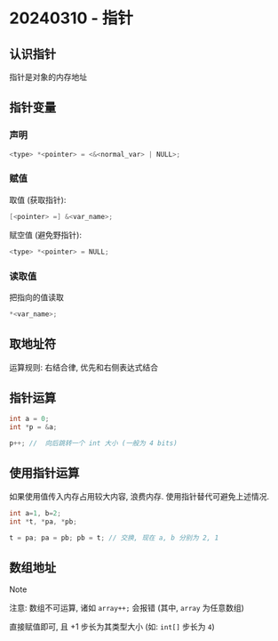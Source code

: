 # 20240310 - 指针

## 认识指针
指针是对象的内存地址

## 指针变量
### 声明
```cpp
<type> *<pointer> = <&<normal_var> | NULL>;
```

### 赋值
取值 (获取指针):
```cpp
[<pointer> =] &<var_name>;
```

赋空值 (避免野指针):
```cpp
<type> *<pointer> = NULL;
```

### 读取值
把指向的值读取
```cpp
*<var_name>;
```

## 取地址符
运算规则: 右结合律, 优先和右侧表达式结合

## 指针运算
```cpp
int a = 0;
int *p = &a;

p++; //  向后跳转一个 int 大小 (一般为 4 bits)
```

## 使用指针运算
如果使用值传入内存占用较大内容, 浪费内存. 使用指针替代可避免上述情况.
```cpp
int a=1, b=2;
int *t, *pa, *pb;

t = pa; pa = pb; pb = t; // 交换, 现在 a, b 分别为 2, 1
```

## 数组地址
> [!NOTE]
> 注意: 数组不可运算, 诸如 `array++;` 会报错 (其中, `array` 为任意数组)

直接赋值即可, 且 +1 步长为其类型大小 (如: `int[]` 步长为 `4`)
